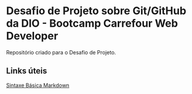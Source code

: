 # Desafio de Projeto sobre Git/GitHub da DIO - Bootcamp Carrefour Web Developer
Repositório criado para o Desafio de Projeto.

## Links úteis
[Sintaxe Básica Markdown](https://www.markdownguide.org/basic-syntax/)
